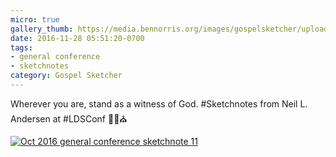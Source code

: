 ```yaml
---
micro: true
gallery_thumb: https://media.bennorris.org/images/gospelsketcher/uploads/2018/3ed049a1c0.jpg
date: 2016-11-28 05:51:20-0700
tags:
- general conference
- sketchnotes
category: Gospel Sketcher
---
```


Wherever you are, stand as a witness of God.
#Sketchnotes from Neil L. Andersen at #LDSConf ✍🏼⛪️

[![Oct 2016 general conference sketchnote 11](https://media.bennorris.org/images/gospelsketcher/uploads/2018/3ed049a1c0.jpg)](https://media.bennorris.org/images/gospelsketcher/uploads/2018/3ed049a1c0.jpg)